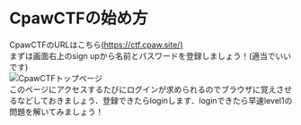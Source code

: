 # CpawCTFの始め方
CpawCTFのURLはこちら[(https://ctf.cpaw.site/)](https://ctf.cpaw.site/)    
まずは画面右上のsign upから名前とパスワードを登録しましょう！(適当でいいです)    
![CpawCTFトップページ](https://user-images.githubusercontent.com/64766627/165461148-df9f3470-deb9-4343-8bb8-6745b685ee92.png)    
このページにアクセスするたびにログインが求められるのでブラウザに覚えさせるなどしておきましょう．登録できたらloginします．loginできたら早速level1の問題を解いてみましょう！